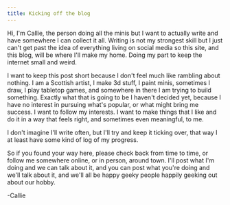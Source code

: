 ```yaml
---
title: Kicking off the blog
---
```


Hi, I'm Callie, the person doing all the minis but I want to actually write and have somewhere I can collect it all. Writing is not my strongest skill but I just can't get past the idea of everything living on social media so this site, and this blog, will be where I'll make my home. Doing my part to keep the internet small and weird.

<!-- more -->

I want to keep this post short because I don't feel much like rambling about nothing. I am a Scottish artist, I make 3d stuff, I paint minis, sometimes I draw, I play tabletop games, and somewhere in there I am trying to build something. Exactly what that is going to be I haven't decided yet, because I have no interest in pursuing what's popular, or what might bring me success. I want to follow my interests. I want to make things that I like and do it in a way that feels right, and sometimes even meaningful, to me.

I don't imagine I'll write often, but I'll try and keep it ticking over, that way I at least have some kind of log of my progress.

So if you found your way here, please check back from time to time, or follow me somewhere online, or in person, around town. I'll post what I'm doing and we can talk about it, and you can post what you're doing and we'll talk about it, and we'll all be happy geeky people happily geeking out about our hobby.

-Callie